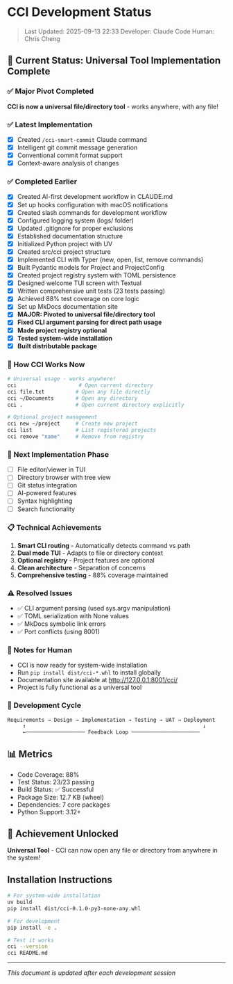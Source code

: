 # CCI Development Status

> Last Updated: 2025-09-13 22:33
> Developer: Claude Code
> Human: Chris Cheng

## 🚀 Current Status: Universal Tool Implementation Complete

### ✅ Major Pivot Completed
**CCI is now a universal file/directory tool** - works anywhere, with any file!

### ✅ Latest Implementation
- [x] Created `/cci-smart-commit` Claude command
- [x] Intelligent git commit message generation
- [x] Conventional commit format support
- [x] Context-aware analysis of changes

### ✅ Completed Earlier
- [x] Created AI-first development workflow in CLAUDE.md
- [x] Set up hooks configuration with macOS notifications
- [x] Created slash commands for development workflow
- [x] Configured logging system (logs/ folder)
- [x] Updated .gitignore for proper exclusions
- [x] Established documentation structure
- [x] Initialized Python project with UV
- [x] Created src/cci project structure
- [x] Implemented CLI with Typer (new, open, list, remove commands)
- [x] Built Pydantic models for Project and ProjectConfig
- [x] Created project registry system with TOML persistence
- [x] Designed welcome TUI screen with Textual
- [x] Written comprehensive unit tests (23 tests passing)
- [x] Achieved 88% test coverage on core logic
- [x] Set up MkDocs documentation site
- [x] **MAJOR: Pivoted to universal file/directory tool**
- [x] **Fixed CLI argument parsing for direct path usage**
- [x] **Made project registry optional**
- [x] **Tested system-wide installation**
- [x] **Built distributable package**

### 🎯 How CCI Works Now

```bash
# Universal usage - works anywhere!
cci                    # Open current directory
cci file.txt          # Open any file directly
cci ~/Documents       # Open any directory
cci .                 # Open current directory explicitly

# Optional project management
cci new ~/project     # Create new project
cci list              # List registered projects
cci remove "name"     # Remove from registry
```

### 🚧 Next Implementation Phase
- [ ] File editor/viewer in TUI
- [ ] Directory browser with tree view
- [ ] Git status integration
- [ ] AI-powered features
- [ ] Syntax highlighting
- [ ] Search functionality

### 📋 Technical Achievements
1. **Smart CLI routing** - Automatically detects command vs path
2. **Dual mode TUI** - Adapts to file or directory context
3. **Optional registry** - Project features are optional
4. **Clean architecture** - Separation of concerns
5. **Comprehensive testing** - 88% coverage maintained

### ⚠️ Resolved Issues
- ✅ CLI argument parsing (used sys.argv manipulation)
- ✅ TOML serialization with None values
- ✅ MkDocs symbolic link errors
- ✅ Port conflicts (using 8001)

### 💬 Notes for Human
- CCI is now ready for system-wide installation
- Run `pip install dist/cci-*.whl` to install globally
- Documentation site available at http://127.0.0.1:8001/cci/
- Project is fully functional as a universal tool

### 🔄 Development Cycle
```
Requirements → Design → Implementation → Testing → UAT → Deployment
     ↑                                                         ↓
     ←─────────────────── Feedback Loop ──────────────────────
```

## 📊 Metrics
- Code Coverage: 88%
- Test Status: 23/23 passing
- Build Status: ✅ Successful
- Package Size: 12.7 KB (wheel)
- Dependencies: 7 core packages
- Python Support: 3.12+

## 🎯 Achievement Unlocked
**Universal Tool** - CCI can now open any file or directory from anywhere in the system!

## Installation Instructions

```bash
# For system-wide installation
uv build
pip install dist/cci-0.1.0-py3-none-any.whl

# For development
pip install -e .

# Test it works
cci --version
cci README.md
```

---
*This document is updated after each development session*